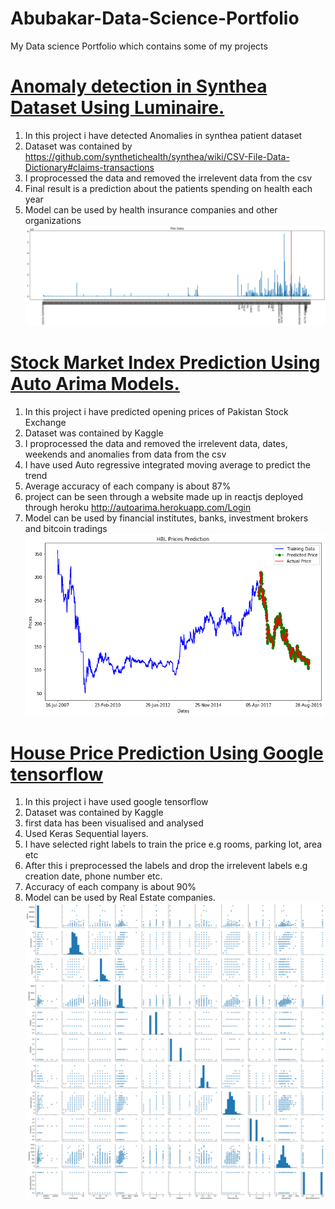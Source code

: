 # Abubakar-Data-Science-Portfolio
My Data science Portfolio which contains some of my projects

# [Anomaly detection in Synthea Dataset Using Luminaire.](https://github.com/abubakar123SVD/anomaly-detection-using-luminaire)
1. In this project i have detected Anomalies in synthea patient dataset
2. Dataset was contained by https://github.com/synthetichealth/synthea/wiki/CSV-File-Data-Dictionary#claims-transactions
3. I proprocessed the data and removed the irrelevent data from the csv
4. Final result is a prediction about the patients spending on health each year
5. Model can be used by health insurance companies and other organizations
![](/Anomaly.png)

# [Stock Market Index Prediction Using Auto Arima Models.](https://github.com/abubakar123SVD/Auto-Arima-Stock-Prediction)
1. In this project i have predicted opening prices of Pakistan Stock Exchange
2. Dataset was contained by Kaggle
3. I proprocessed the data and removed the irrelevent data, dates, weekends and anomalies from data from the csv
4. I have used Auto regressive integrated moving average to predict the trend
5. Average accuracy of each company is about 87%
7. project can be seen through a website made up in reactjs deployed through heroku http://autoarima.herokuapp.com/Login
8. Model can be used by financial institutes, banks, investment brokers and bitcoin tradings
![](/hbl.png)


# [House Price Prediction Using Google tensorflow](https://github.com/abubakar123SVD/House-Price-prediction-)
1. In this project i have used google tensorflow
2. Dataset was contained by Kaggle
3. first data has been visualised and analysed
4. Used Keras Sequential layers.
5. I have selected right labels to train the price e.g rooms, parking lot, area etc
6. After this i preprocessed the labels and drop the irrelevent labels e.g creation date, phone number etc.
7. Accuracy of each company is about 90%
8. Model can be used by Real Estate companies.
![](/keras.png)
